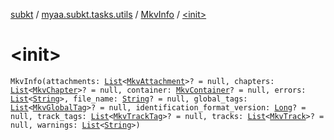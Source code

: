[subkt](../../index.md) / [myaa.subkt.tasks.utils](../index.md) / [MkvInfo](index.md) / [&lt;init&gt;](./-init-.md)

# &lt;init&gt;

`MkvInfo(attachments: `[`List`](https://kotlinlang.org/api/latest/jvm/stdlib/kotlin.collections/-list/index.html)`<`[`MkvAttachment`](../-mkv-attachment/index.md)`>? = null, chapters: `[`List`](https://kotlinlang.org/api/latest/jvm/stdlib/kotlin.collections/-list/index.html)`<`[`MkvChapter`](../-mkv-chapter/index.md)`>? = null, container: `[`MkvContainer`](../-mkv-container/index.md)`? = null, errors: `[`List`](https://kotlinlang.org/api/latest/jvm/stdlib/kotlin.collections/-list/index.html)`<`[`String`](https://kotlinlang.org/api/latest/jvm/stdlib/kotlin/-string/index.html)`>, file_name: `[`String`](https://kotlinlang.org/api/latest/jvm/stdlib/kotlin/-string/index.html)`? = null, global_tags: `[`List`](https://kotlinlang.org/api/latest/jvm/stdlib/kotlin.collections/-list/index.html)`<`[`MkvGlobalTag`](../-mkv-global-tag/index.md)`>? = null, identification_format_version: `[`Long`](https://kotlinlang.org/api/latest/jvm/stdlib/kotlin/-long/index.html)`? = null, track_tags: `[`List`](https://kotlinlang.org/api/latest/jvm/stdlib/kotlin.collections/-list/index.html)`<`[`MkvTrackTag`](../-mkv-track-tag/index.md)`>? = null, tracks: `[`List`](https://kotlinlang.org/api/latest/jvm/stdlib/kotlin.collections/-list/index.html)`<`[`MkvTrack`](../-mkv-track/index.md)`>? = null, warnings: `[`List`](https://kotlinlang.org/api/latest/jvm/stdlib/kotlin.collections/-list/index.html)`<`[`String`](https://kotlinlang.org/api/latest/jvm/stdlib/kotlin/-string/index.html)`>)`